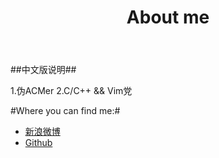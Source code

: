 ﻿---
layout: page
title:  About me
permalink: /about/
no_duoshuo: true
---

##中文版说明##

1.伪ACMer
2.C/C++ && Vim党


#Where you can find me:#

* [新浪微博](http://weibo.com/zz811e?wvr=5&wvr=5&lf=reg)
* [Github](https://github.com/yzbyzz)
